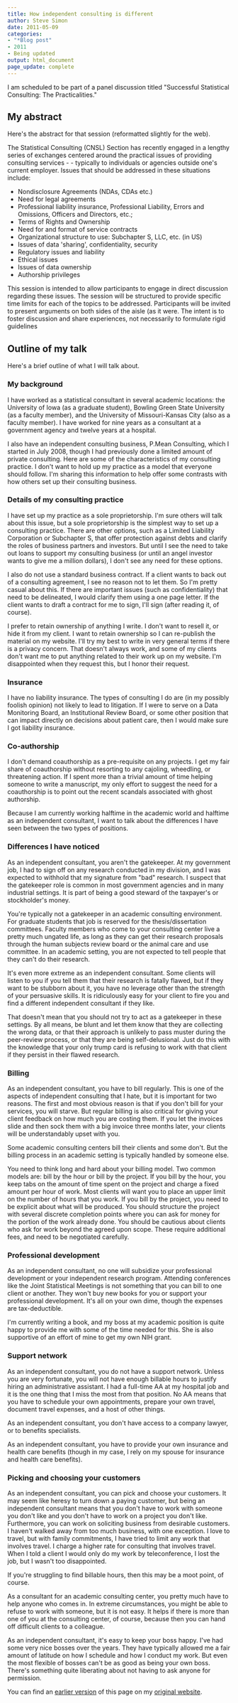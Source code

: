 ```yaml
---
title: How independent consulting is different
author: Steve Simon
date: 2011-05-09
categories:
- "*Blog post"
- 2011
- Being updated
output: html_document
page_update: complete
---
```


I am scheduled to be part of a panel discussion titled "Successful Statistical Consulting: The Practicalities." 

<!---More--->

## My abstract

Here's the abstract for that session (reformatted slightly for the web).

The Statistical Consulting (CNSL) Section has recently engaged in a lengthy series of exchanges centered around the practical issues of providing consulting services - - typically to individuals or agencies outside one's current employer. Issues that should be addressed in these situations include:

+ Nondisclosure Agreements (NDAs, CDAs etc.)
+ Need for legal agreements
+ Professional liability insurance, Professional Liability, Errors and Omissions, Officers and Directors, etc.;
+ Terms of Rights and Ownership
+ Need for and format of service contracts
+ Organizational structure to use: Subchapter S, LLC, etc. (in US)
+ Issues of data 'sharing', confidentiality, security
+ Regulatory issues and liability
+ Ethical issues
+ Issues of data ownership
+ Authorship privileges

This session is intended to allow participants to engage in direct discussion regarding these issues. The session will be structured to provide specific time limits for each of the topics to be addressed. Participants will be invited to present arguments on both sides of the aisle (as it were. The intent is to foster discussion and share experiences, not necessarily to formulate rigid guidelines

## Outline of my talk

Here's a brief outline of what I will talk about.

### My background

I have worked as a statistical consultant in several academic locations: the University of Iowa (as a graduate student), Bowling Green State University (as a faculty member), and the University of Missouri-Kansas City (also as a faculty member). I have worked for nine years as a consultant at a government agency and twelve years at a hospital.

I also have an independent consulting business, P.Mean Consulting, which I started in July 2008, though I had previously done a limited amount of private consulting. Here are some of the characteristics of my consulting practice. I don't want to hold up my practice as a model that everyone should follow. I'm sharing this information to help offer some contrasts with how others set up their consulting business.

### Details of my consulting practice

I have set up my practice as a sole proprietorship. I'm sure others will talk about this issue, but a sole proprietorship is the simplest way to set up a consulting practice. There are other options, such as a Limited Liability Corporation or Subchapter S, that offer protection against debts and clarify the roles of business partners and investors. But until I see the need to take out loans to support my consulting business (or until an angel investor wants to give me a million dollars), I don't see any need for these options.

I also do not use a standard business contract. If a client wants to back out of a consulting agreement, I see no reason not to let them. So I'm pretty casual about this. If there are important issues (such as confidentiality) that need to be delineated, I would clarify them using a one page letter. If the client wants to draft a contract for me to sign, I'll sign (after reading it, of course).

I prefer to retain ownership of anything I write. I don't want to resell it, or hide it from my client. I want to retain ownership so I can re-publish the material on my website. I'll try my best to write in very general terms if there is a privacy concern. That doesn't always work, and some of my clients don't want me to put anything related to their work up on my website. I'm disappointed when they request this, but I honor their request.

### Insurance

I have no liability insurance. The types of consulting I do are (in my possibly foolish opinion) not likely to lead to litigation. If I were to serve on a Data Monitoring Board, an Institutional Review Board, or some other position that can impact directly on decisions about patient care, then I would make sure I got liability insurance.

### Co-authorship

I don't demand coauthorship as a pre-requisite on any projects. I get my fair share of coauthorship without resorting to any cajoling, wheedling, or threatening action. If I spent more than a trivial amount of time helping someone to write a manuscript, my only effort to suggest the need for a coauthorship is to point out the recent scandals associated with ghost authorship.

Because I am currently working halftime in the academic world and halftime as an independent consultant, I want to talk about the differences I have seen between the two types of positions.

### Differences I have noticed

As an independent consultant, you aren't the gatekeeper. At my government job, I had to sign off on any research conducted in my division, and I was expected to withhold that my signature from "bad" research. I suspect that the gatekeeper role is common in most government agencies and in many industrial settings. It is part of being a good steward of the taxpayer's or stockholder's money.

You're typically not a gatekeeper in an academic consulting environment. For graduate students that job is reserved for the thesis/dissertation committees. Faculty members who come to your consulting center live a pretty much ungated life, as long as they can get their research proposals through the human subjects review board or the animal care and use committee. In an academic setting, you are not expected to tell people that they can't do their research.

It's even more extreme as an independent consultant. Some clients will listen to you if you tell them that their research is fatally flawed, but if they want to be stubborn about it, you have no leverage other than the strength of your persuasive skills. It is ridiculously easy for your client to fire you and find a different independent consultant if they like.

That doesn't mean that you should not try to act as a gatekeeper in these settings. By all means, be blunt and let them know that they are collecting the wrong data, or that their approach is unlikely to pass muster during the peer-review process, or that they are being self-delusional. Just do this with the knowledge that your only trump card is refusing to work with that client if they persist in their flawed research.

### Billing

As an independent consultant, you have to bill regularly. This is one of the aspects of independent consulting that I hate, but it is important for two reasons. The first and most obvious reason is that if you don't bill for your services, you will starve. But regular billing is also critical for giving your client feedback on how much you are costing them. If you let the invoices slide and then sock them with a big invoice three months later, your clients will be understandably upset with you.

Some academic consulting centers bill their clients and some don't. But the billing process in an academic setting is typically handled by someone else.

You need to think long and hard about your billing model. Two common models are: bill by the hour or bill by the project. If you bill by the hour, you keep tabs on the amount of time spent on the project and charge a fixed amount per hour of work. Most clients will want you to place an upper limit on the number of hours that you work. If you bill by the project, you need to be explicit about what will be produced. You should structure the project with several discrete completion points where you can ask for money for the portion of the work already done. You should be cautious about clients who ask for work beyond the agreed upon scope. These require additional fees, and need to be negotiated carefully.

### Professional development

As an independent consultant, no one will subsidize your professional development or your independent research program. Attending conferences like the Joint Statistical Meetings is not something that you can bill to one client or another. They won't buy new books for you or support your professional development. It's all on your own dime, though the expenses are tax-deductible.

I'm currently writing a book, and my boss at my academic position is quite happy to provide me with some of the time needed for this. She is also supportive of an effort of mine to get my own NIH grant.

### Support network

As an independent consultant, you do not have a support network. Unless you are very fortunate, you will not have enough billable hours to justify hiring an administrative assistant. I had a full-time AA at my hospital job and it is the one thing that I miss the most from that position. No AA means that you have to schedule your own appointments, prepare your own travel, document travel expenses, and a host of other things.

As an independent consultant, you don't have access to a company lawyer, or to benefits specialists.

As an independent consultant, you have to provide your own insurance and health care benefits (though in my case, I rely on my spouse for insurance and health care benefits).

### Picking and choosing your customers

As an independent consultant, you can pick and choose your customers. It may seem like heresy to turn down a paying customer, but being an independent consultant means that you don't have to work with someone you don't like and you don't have to work on a project you don't like. Furthermore, you can work on soliciting business from desirable customers. I haven't walked away from too much business, with one exception. I love to travel, but with family commitments, I have tried to limit any work that involves travel. I charge a higher rate for consulting that involves travel. When I told a client I would only do my work by teleconference, I lost the job, but I wasn't too disappointed.

If you're struggling to find billable hours, then this may be a moot point, of course.

As a consultant for an academic consulting center, you pretty much have to help anyone who comes in. In extreme circumstances, you might be able to refuse to work with someone, but it is not easy. It helps if there is more than one of you at the consulting center, of course, because then you can hand off difficult clients to a colleague.

As an independent consultant, it's easy to keep your boss happy. I've had some very nice bosses over the years. They have typically allowed me a fair amount of latitude on how I schedule and how I conduct my work. But even the most flexible of bosses can't be as good as being your own boss. There's something quite liberating about not having to ask anyone for permission.

You can find an [earlier version][sim1] of this page on my [original website][sim2].

[sim1]: http://www.pmean.com/11/ConsultingDifferences.html
[sim2]: http://www.pmean.com/original_site.html 
